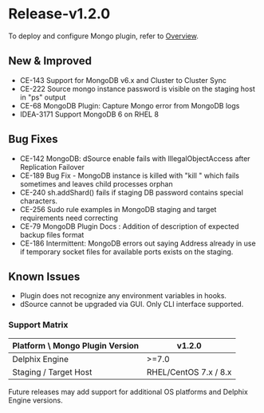 # Release-v1.2.0

To deploy and configure Mongo plugin, 
refer to [Overview](/).

## New & Improved
* CE-143 Support for MongoDB v6.x and Cluster to Cluster Sync
* CE-222 Source mongo instance password is visible on the staging host in "ps" output
* CE-68 MongoDB Plugin: Capture Mongo error from MongoDB logs
* IDEA-3171 Support MongoDB 6 on RHEL 8


## Bug Fixes
* CE-142 MongoDB: dSource enable fails with IllegalObjectAccess after Replication Failover
* CE-189 Bug Fix - MongoDB instance is killed with "kill <pid>" which fails sometimes and leaves child processes orphan
* CE-240 sh.addShard() fails if staging DB password contains special characters.
* CE-256 Sudo rule examples in MongoDB staging and target requirements need correcting 
* CE-79 MongoDB Plugin Docs : Addition of description of expected backup files format
* CE-186 Intermittent: MongoDB errors out saying Address already in use if temporary socket files for available ports exists on the staging.

## Known Issues

* Plugin does not recognize any environment variables in hooks.  
* dSource cannot be upgraded via GUI. Only CLI interface supported.    


### Support Matrix

| <span class="table-header">Platform \ Mongo Plugin Version </span><br/> <span class="table-header"></span>| <span class="table-header"> v1.2.0</span> |
| ------------------                                                                                        |-------------------------------------------|   
| Delphix Engine                                                                                            | >=7.0                                     |
| Staging / Target Host                                                                                     | RHEL/CentOS 7.x / 8.x                     |


Future releases may add support for additional OS platforms and Delphix Engine versions.  
